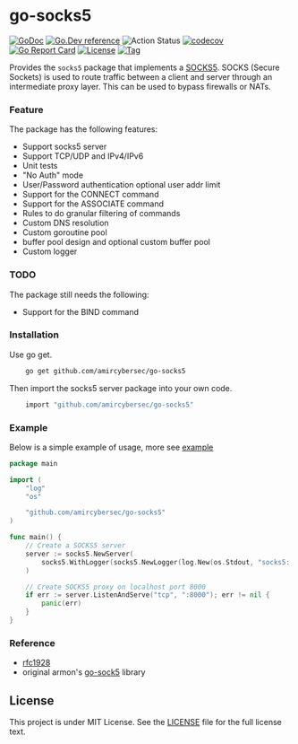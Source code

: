 # go-socks5 

[![GoDoc](https://godoc.org/github.com/amircybersec/go-socks5?status.svg)](https://godoc.org/github.com/amircybersec/go-socks5)
[![Go.Dev reference](https://img.shields.io/badge/go.dev-reference-blue?logo=go&logoColor=white)](https://pkg.go.dev/github.com/amircybersec/go-socks5?tab=doc)
![Action Status](https://github.com/amircybersec/go-socks5/workflows/Go/badge.svg)
[![codecov](https://codecov.io/gh/amircybersec/go-socks5/branch/master/graph/badge.svg)](https://codecov.io/gh/amircybersec/go-socks5)
[![Go Report Card](https://goreportcard.com/badge/github.com/amircybersec/go-socks5)](https://goreportcard.com/report/github.com/amircybersec/go-socks5)
[![License](https://img.shields.io/github/license/amircybersec/go-socks5)](https://github.com/amircybersec/go-socks5/raw/master/LICENSE)
[![Tag](https://img.shields.io/github/v/tag/amircybersec/go-socks5)](https://github.com/amircybersec/go-socks5/tags)

Provides the `socks5` package that implements a [SOCKS5](http://en.wikipedia.org/wiki/SOCKS).
SOCKS (Secure Sockets) is used to route traffic between a client and server through
an intermediate proxy layer. This can be used to bypass firewalls or NATs.

### Feature


The package has the following features:
- Support socks5 server
- Support TCP/UDP and IPv4/IPv6
- Unit tests
- "No Auth" mode
- User/Password authentication optional user addr limit
- Support for the CONNECT command
- Support for the ASSOCIATE command
- Rules to do granular filtering of commands
- Custom DNS resolution
- Custom goroutine pool
- buffer pool design and optional custom buffer pool
- Custom logger

### TODO

The package still needs the following:
- Support for the BIND command

### Installation

Use go get.
```bash
    go get github.com/amircybersec/go-socks5
```

Then import the socks5 server package into your own code.

```bash
    import "github.com/amircybersec/go-socks5"
```

### Example

Below is a simple example of usage, more see [example](https://github.com/amircybersec/go-socks5/tree/master/_example)

[embedmd]:# (_example/main.go go)
```go
package main

import (
	"log"
	"os"

	"github.com/amircybersec/go-socks5"
)

func main() {
	// Create a SOCKS5 server
	server := socks5.NewServer(
		socks5.WithLogger(socks5.NewLogger(log.New(os.Stdout, "socks5: ", log.LstdFlags))),
	)

	// Create SOCKS5 proxy on localhost port 8000
	if err := server.ListenAndServe("tcp", ":8000"); err != nil {
		panic(err)
	}
}
```

### Reference
- [rfc1928](https://www.ietf.org/rfc/rfc1928.txt) 
- original armon's [go-sock5](https://github.com/armon/go-socks5) library

## License

This project is under MIT License. See the [LICENSE](LICENSE) file for the full license text.

